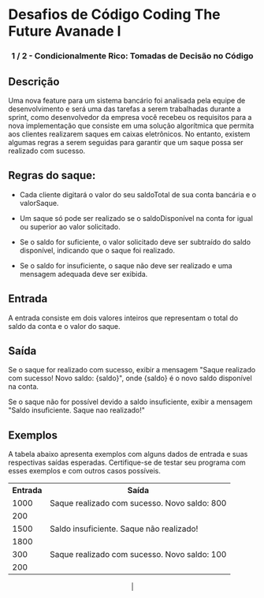 # Desafios de Código Coding The Future Avanade l
<h3 align="center"> 1 / 2 - Condicionalmente Rico: Tomadas de Decisão no Código</p>




## Descrição

  

Uma nova feature para um sistema bancário foi analisada pela equipe de desenvolvimento e será uma das tarefas a serem trabalhadas durante a sprint, como desenvolvedor da empresa você recebeu os requisitos para a nova implementação que consiste em uma solução algorítmica que permita aos clientes realizarem saques em caixas eletrônicos. No entanto, existem algumas regras a serem seguidas para garantir que um saque possa ser realizado com sucesso.

  

## Regras do saque:

  

- Cada cliente digitará o valor do seu saldoTotal de sua conta bancária e o valorSaque.

- Um saque só pode ser realizado se o saldoDisponível na conta for igual ou superior ao valor solicitado.

- Se o saldo for suficiente, o valor solicitado deve ser subtraído do saldo disponível, indicando que o saque foi realizado.

- Se o saldo for insuficiente, o saque não deve ser realizado e uma mensagem adequada deve ser exibida.

## Entrada

  

A entrada consiste em dois valores inteiros que representam o total do saldo da conta e o valor do saque.

## Saída

  

Se o saque for realizado com sucesso, exibir a mensagem "Saque realizado com sucesso! Novo saldo: {saldo}", onde {saldo} é o novo saldo disponível na conta.

  

Se o saque não for possível devido a saldo insuficiente, exibir a mensagem "Saldo insuficiente. Saque nao realizado!"

## Exemplos

  

A tabela abaixo apresenta exemplos com alguns dados de entrada e suas respectivas saídas esperadas. Certifique-se de testar seu programa com esses exemplos e com outros casos possíveis.

<div align=center>
<table>
  <tr>
    <th>Entrada</th>
    <th>Saída</th>
  </tr>
  <tr>
    <td>1000</td>
    <td>Saque realizado com sucesso. Novo saldo: 800</td>
  </tr>
  <tr>
    <td>200</td>
    <td></td>
  </tr>
  <tr>
    <td>1500</td>
    <td>Saldo insuficiente. Saque não realizado!</td>
  </tr>
  <tr>
    <td>1800</td>
    <td></td>
  </tr>
  <tr>
    <td>300</td>
    <td>Saque realizado com sucesso. Novo saldo: 100</td>
  </tr>
  <tr>
    <td>200</td>
    <td></td>
  </tr>
</table>
                                            |

</div>